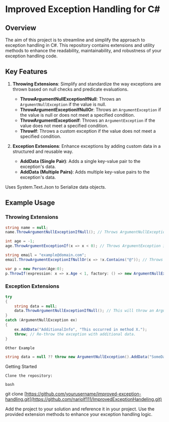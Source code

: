 # Improved Exception Handling for C#

## Overview

The aim of this project is to streamline and simplify the approach to exception handling in C#. This repository contains extensions and utility methods to enhance the readability, maintainability, and robustness of your exception handling code.

## Key Features

1. **Throwing Extensions**: Simplify and standardize the way exceptions are thrown based on null checks and predicate evaluations.
   - **ThrowArgumentNullExceptionIfNull**: Throws an `ArgumentNullException` if the value is null.
   - **ThrowArgumentExceptionIfNullOr**: Throws an `ArgumentException` if the value is null or does not meet a specified condition.
   - **ThrowArgumentExceptionIf**: Throws an `ArgumentException` if the value does not meet a specified condition.
   - **ThrowIf**: Throws a custom exception if the value does not meet a specified condition.

2. **Exception Extensions**: Enhance exceptions by adding custom data in a structured and reusable way.
   - **AddData (Single Pair)**: Adds a single key-value pair to the exception's data.
   - **AddData (Multiple Pairs)**: Adds multiple key-value pairs to the exception's data.

Uses System.Text.Json to Serialize data objects.

## Example Usage

### Throwing Extensions

```csharp
string name = null;
name.ThrowArgumentNullExceptionIfNull(); // Throws ArgumentNullException if name is null.

int age = -1;
age.ThrowArgumentExceptionIf(x => x < 0); // Throws ArgumentException if age is less than 0.

string email = "example@domain.com";
email.ThrowArgumentExceptionIfNullOr(x => !x.Contains("@")); // Throws ArgumentException if email is null or does not contain '@'.

var p = new Person(Age:0);
p.ThrowIf(expression: x => x.Age < 1, factory: () => new ArgumentNullException("This is my CustomText"));
```
### Exception Extensions
```csharp
try
{
    string data = null;
    data.ThrowArgumentNullExceptionIfNull(); // This will throw an ArgumentNullException.
}
catch (ArgumentNullException ex)
{
    ex.AddData("AdditionalInfo", "This occurred in method X.");
    throw; // Re-throw the exception with additional data.
}

Other Example

string data = null ?? throw new ArgumentNullException().AddData("SomeData", "Example");

```
Getting Started

    Clone the repository:

    bash

git clone [https://github.com/yourusername/improved-exception-handling.git](https://github.com/nariolf111/ImprovedExceptionHandeling.git)

Add the project to your solution and reference it in your project.
Use the provided extension methods to enhance your exception handling logic.
